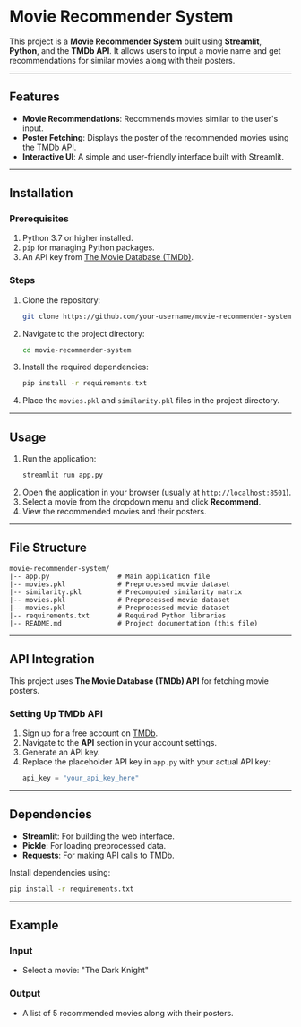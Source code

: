 # Movie Recommender System

This project is a **Movie Recommender System** built using **Streamlit**, **Python**, and the **TMDb API**. 
It allows users to input a movie name and get recommendations for similar movies along with their posters.

---

## Features
- **Movie Recommendations**: Recommends movies similar to the user's input.
- **Poster Fetching**: Displays the poster of the recommended movies using the TMDb API.
- **Interactive UI**: A simple and user-friendly interface built with Streamlit.

---

## Installation

### Prerequisites
1. Python 3.7 or higher installed.
2. `pip` for managing Python packages.
3. An API key from [The Movie Database (TMDb)](https://www.themoviedb.org/).

### Steps
1. Clone the repository:
   ```bash
   git clone https://github.com/your-username/movie-recommender-system.git
   ```
2. Navigate to the project directory:
   ```bash
   cd movie-recommender-system
   ```
3. Install the required dependencies:
   ```bash
   pip install -r requirements.txt
   ```
4. Place the `movies.pkl` and `similarity.pkl` files in the project directory.

---

## Usage

1. Run the application:
   ```bash
   streamlit run app.py
   ```
2. Open the application in your browser (usually at `http://localhost:8501`).
3. Select a movie from the dropdown menu and click **Recommend**.
4. View the recommended movies and their posters.

---

## File Structure
```
movie-recommender-system/
|-- app.py                 # Main application file
|-- movies.pkl             # Preprocessed movie dataset
|-- similarity.pkl         # Precomputed similarity matrix
|-- movies.pkl             # Preprocessed movie dataset
|-- movies.pkl             # Preprocessed movie dataset
|-- requirements.txt       # Required Python libraries
|-- README.md              # Project documentation (this file)
```

---

## API Integration
This project uses **The Movie Database (TMDb) API** for fetching movie posters.

### Setting Up TMDb API
1. Sign up for a free account on [TMDb](https://www.themoviedb.org/).
2. Navigate to the **API** section in your account settings.
3. Generate an API key.
4. Replace the placeholder API key in `app.py` with your actual API key:
   ```python
   api_key = "your_api_key_here"
   ```

---

## Dependencies
- **Streamlit**: For building the web interface.
- **Pickle**: For loading preprocessed data.
- **Requests**: For making API calls to TMDb.

Install dependencies using:
```bash
pip install -r requirements.txt
```

---

## Example
### Input
- Select a movie: "The Dark Knight"

### Output
- A list of 5 recommended movies along with their posters.

